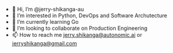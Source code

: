 - 👋 Hi, I’m @jerry-shikanga-au
- 👀 I’m interested in Python, DevOps and Software Archutecture
- 🌱 I’m currently learning Go
- 💞️ I’m looking to collaborate on Production Engineering 
- 📫 How to reach me jerry.shikanga@autonomic.ai or jerryshikanga@gmail.com

<!---
jerry-shikanga-au/jerry-shikanga-au is a ✨ special ✨ repository because its `README.md` (this file) appears on your GitHub profile.
You can click the Preview link to take a look at your changes.
--->

